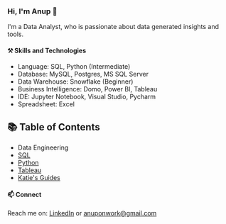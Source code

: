 
### Hi, I'm Anup 👋

I'm a Data Analyst, who is passionate about data generated insights and tools.

#### ⚒️ Skills and Technologies

- Language: SQL, Python (Intermediate)		
- Database: MySQL, Postgres, MS SQL Server
- Data Warehouse: Snowflake (Beginner)
- Business Intelligence: Domo, Power BI, Tableau
- IDE: Jupyter Notebook, Visual Studio, Pycharm
- Spreadsheet: Excel

## 📚 Table of Contents
- Data Engineering
- [SQL](#sql)
- [Python](#python)
- [Tableau](#tableau)
- [Katie's Guides](#katies-guides)

#### 📫 Connect 
Reach me on: <a href="https://www.linkedin.com/in/anup-meshram/">LinkedIn</a> or anuponwork@gmail.com
